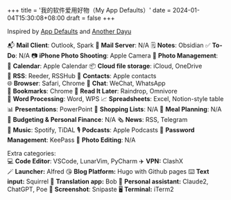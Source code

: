 +++
title = '我的软件爱用好物（My App Defaults）'
date = 2024-01-04T15:30:08+08:00
draft = false
+++


Inspired by [App Defaults](https://defaults.rknight.me/) and [Another Dayu](https://anotherdayu.com/2023/5452/)

📬 **Mail Client**: Outlook, Spark
📮 **Mail Server**: N/A
🗒️ **Notes**: Obsidian
✅ **To-Do**: N/A
📷 **iPhone Photo Shooting**: Apple Camera
🌅 **Photo Management**: 
📆 **Calendar**: Apple Calendar
📦 **Cloud file storage**: iCloud, OneDrive
📖 **RSS**: Reeder, RSSHub
👥 **Contacts**: Apple contacts  
🌐 **Browser**: Safari, Chrome
💬 **Chat**: WeChat, WhatsApp
🔖 **Bookmarks**: Chrome
📑 **Read It Later**: Raindrop, Omnivore  
📝 **Word Processing**: Word, WPS
📈 **Spreadsheets**: Excel, Notion-style table
📊 **Presentations**: PowerPoint 
🛒 **Shopping Lists**: N/A
🥘 **Meal Planning**: N/A
💸 **Budgeting & Personal Finance**: N/A
🗞️ **News**: RSS, Telegram
🎹 **Music**: Spotify, TiDAL
🎙️ **Podcasts**: Apple Podcasts
🔑 **Password Management**: KeePass
🎨 **Photo Editing**: N/A

Extra categories:  
💻 **Code Editor**: VSCode, LunarVim, PyCharm
✈️ **VPN:** ClashX
🪄 **Launcher:** Alfred
😘 **Blog Platform:** Hugo with Github pages
⌨️ **Text input:** Squirrel
📖 **Translation app:** Bob
📎 **Personal assistant:** Claude2, ChatGPT, Poe
🌅 **Screenshot**: Snipaste
🖥️ **Terminal:** iTerm2
